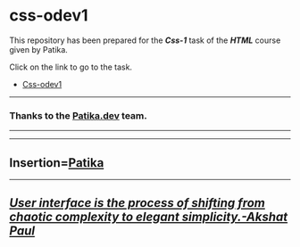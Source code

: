 # css-odev1

This repository has been prepared for the ***Css-1*** task of the ***HTML*** course given by Patika.

Click on the link to go to the task.
* [Css-odev1](https://github.com/agitcelik21/css-odev1/blob/main/index.html)


---
### **Thanks to the [Patika.dev](https://app.patika.dev/) team.**
---
---
Insertion=[**Patika**](https://app.patika.dev/)
---
---
## ***[User interface is the process of shifting from chaotic complexity to elegant simplicity.-Akshat Paul](https://github.com/akshatpaul)*** ##


